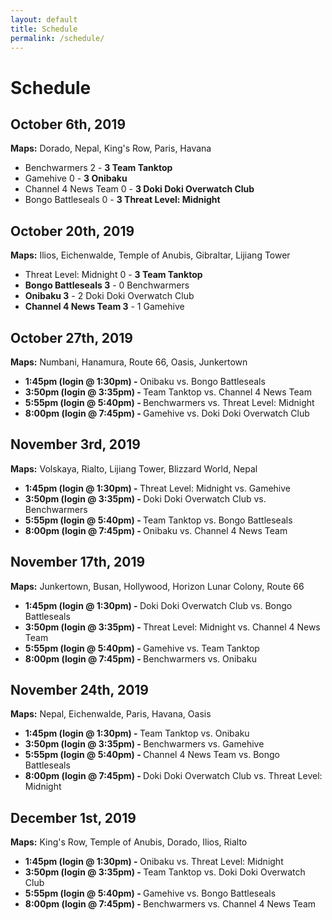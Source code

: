 ```yaml
---
layout: default
title: Schedule
permalink: /schedule/
---
```

<div class="container">
  <div class="row justify-content-center page-section-no-line">
    <div class="col-12 col-md-10 col-xl-8">
      <h1 class="text-center">Schedule</h1>
      <h2>October 6th, 2019</h2>
      <p><strong>Maps:</strong> Dorado, Nepal, King's Row, Paris, Havana</p>
      <ul>
        <li>Benchwarmers 2 - <strong>3 Team Tanktop</strong></li>
        <li>Gamehive 0 - <strong>3 Onibaku</strong></li>
        <li>Channel 4 News Team 0 - <strong>3 Doki Doki Overwatch Club</strong></li>
        <li>Bongo Battleseals 0 - <strong>3 Threat Level: Midnight</strong></li>
      </ul>
      <h2>October 20th, 2019</h2>
      <p><strong>Maps:</strong> Ilios, Eichenwalde, Temple of Anubis, Gibraltar, Lijiang Tower</p>
      <ul>
        <li>Threat Level: Midnight 0 - <strong>3 Team Tanktop</strong></li>
        <li><strong>Bongo Battleseals 3</strong> - 0 Benchwarmers</li>
        <li><strong>Onibaku 3</strong> - 2 Doki Doki Overwatch Club</li>
        <li><strong>Channel 4 News Team 3</strong> - 1 Gamehive</li>
      </ul>
      <h2>October 27th, 2019</h2>
      <p><strong>Maps:</strong> Numbani, Hanamura, Route 66, Oasis, Junkertown</p>
      <ul>
        <li><strong>1:45pm (login @ 1:30pm) - </strong> Onibaku vs. Bongo Battleseals</li>
        <li><strong>3:50pm (login @ 3:35pm) - </strong> Team Tanktop vs. Channel 4 News Team</li>
        <li><strong>5:55pm (login @ 5:40pm) - </strong> Benchwarmers vs. Threat Level: Midnight</li>
        <li><strong>8:00pm (login @ 7:45pm) - </strong> Gamehive vs. Doki Doki Overwatch Club</li>
      </ul>      
      <h2>November 3rd, 2019</h2>
      <p><strong>Maps:</strong> Volskaya, Rialto, Lijiang Tower, Blizzard World, Nepal</p>
      <ul>
        <li><strong>1:45pm (login @ 1:30pm) - </strong> Threat Level: Midnight vs. Gamehive</li>
        <li><strong>3:50pm (login @ 3:35pm) - </strong> Doki Doki Overwatch Club vs. Benchwarmers</li>
        <li><strong>5:55pm (login @ 5:40pm) - </strong> Team Tanktop vs. Bongo Battleseals</li>
        <li><strong>8:00pm (login @ 7:45pm) - </strong> Onibaku vs. Channel 4 News Team</li>
      </ul>      
      <h2>November 17th, 2019</h2>
      <p><strong>Maps:</strong> Junkertown, Busan, Hollywood, Horizon Lunar Colony, Route 66</p>
      <ul>
        <li><strong>1:45pm (login @ 1:30pm) - </strong> Doki Doki Overwatch Club vs. Bongo Battleseals</li>
        <li><strong>3:50pm (login @ 3:35pm) - </strong> Threat Level: Midnight vs. Channel 4 News Team</li>
        <li><strong>5:55pm (login @ 5:40pm) - </strong> Gamehive vs. Team Tanktop</li>
        <li><strong>8:00pm (login @ 7:45pm) - </strong> Benchwarmers vs. Onibaku</li>
      </ul>
      <h2>November 24th, 2019</h2>
      <p><strong>Maps:</strong> Nepal, Eichenwalde, Paris, Havana, Oasis</p>
      <ul>
        <li><strong>1:45pm (login @ 1:30pm) - </strong> Team Tanktop vs. Onibaku</li>
        <li><strong>3:50pm (login @ 3:35pm) - </strong> Benchwarmers vs. Gamehive</li>
        <li><strong>5:55pm (login @ 5:40pm) - </strong> Channel 4 News Team vs. Bongo Battleseals</li>
        <li><strong>8:00pm (login @ 7:45pm) - </strong> Doki Doki Overwatch Club vs. Threat Level: Midnight</li>
      </ul>
      <h2>December 1st, 2019</h2>
      <p><strong>Maps:</strong> King's Row, Temple of Anubis, Dorado, Ilios, Rialto</p>
      <ul>
        <li><strong>1:45pm (login @ 1:30pm) - </strong> Onibaku vs. Threat Level: Midnight</li>
        <li><strong>3:50pm (login @ 3:35pm) - </strong> Team Tanktop vs. Doki Doki Overwatch Club</li>
        <li><strong>5:55pm (login @ 5:40pm) - </strong> Gamehive vs. Bongo Battleseals</li>
        <li><strong>8:00pm (login @ 7:45pm) - </strong> Benchwarmers vs. Channel 4 News Team</li>
      </ul>
    </div>
  </div>
</div>
